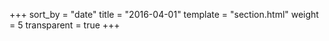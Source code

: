 +++
sort_by = "date"
title = "2016-04-01"
template = "section.html"
weight = 5
transparent = true
+++